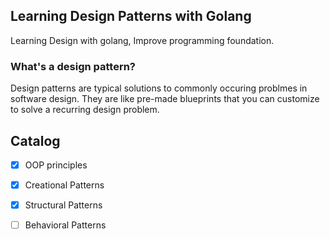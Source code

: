 ## Learning Design Patterns with Golang 
Learning Design with golang, Improve programming foundation.

### What's a design pattern?
Design patterns are typical solutions to commonly occuring problmes in software design.
They are like pre-made blueprints that you can customize to solve a recurring design problem.


## Catalog
- [x] OOP principles 
- [x] Creational Patterns
- [x] Structural Patterns
- [ ] Behavioral Patterns



